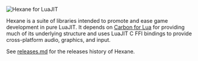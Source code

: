 ![Hexane for LuaJIT][hexane_banner]

Hexane is a suite of libraries intended to promote and ease game development in pure LuaJIT. It depends on [Carbon for Lua][carbon] for providing much of its underlying structure and uses LuaJIT C FFI bindings to provide cross-platform audio, graphics, and input.

See [releases.md](releases.md) for the releases history of Hexane.

[carbon]: https://github.com/lua-carbon/carbon
[hexane_banner]: https://raw.githubusercontent.com/luajit-hexane/hexane/master/assets/hexane-banner.png
[hexane_icon]: https://raw.githubusercontent.com/luajit-hexane/hexane/master/assets/hexane-icon.png